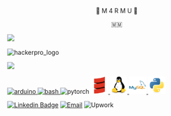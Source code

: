 
 
<p align="center"> 🍁 M 4 R M U 🍁</p>
<p align="center"> 🇲🇲 </p>


[![](https://img.shields.io/badge/M4RMU-TERMUX-lightorange?style=for-the-badge&logoColor=red&labelColor=black)](https://github.com/B4BY-DG)

              
<img src="IMG_20211229_173621.jpg" alt="hackerpro_logo" height="205" width="250"> 



[![](https://img.shields.io/badge/GitHub-B4BY_DG-pink?style=for-the-badge&logoColor=red&labelColor=blue)](https://github.com/B4BY-DG) 


<p align="left"> <a href="https://www.arduino.cc/" target="_blank"> <img src="https://cdn.worldvectorlogo.com/logos/arduino-1.svg" alt="arduino" width="40" height="40"/> </a> <a href="https://www.gnu.org/software/bash/" target="_blank"> <img src="https://www.vectorlogo.zone/logos/gnu_bash/gnu_bash-icon.svg" alt="bash" width="40" height="40"/> </a> <a 
target="_blank"> <img src="https://www.vectorlogo.zone/logos/pytorch/pytorch-icon.svg" alt="pytorch" width="40" height="40"/> </a> <a href="https://www.scala-lang.org" target="_blank"> <img src="https://raw.githubusercontent.com/devicons/devicon/master/icons/scala/scala-original.svg" alt="scala" width="40" height="40"/> </a> <a 
 </a> <a href="https://www.linux.org/" target="_blank"> <img src="https://raw.githubusercontent.com/devicons/devicon/master/icons/linux/linux-original.svg" alt="linux" width="40" height="40"/> </a> <a 
href="https://www.mathworks.com/" target="_blank"> </a> <a href="https://www.mysql.com/" target="_blank"> <img src="https://raw.githubusercontent.com/devicons/devicon/master/icons/mysql/mysql-original-wordmark.svg" alt="mysql" width="40" height="40"/> </a> <a href="https://www.python.org" target="_blank"> <img src="https://raw.githubusercontent.com/devicons/devicon/master/icons/python/python-original.svg" alt="python" width="40" height="40"/> </a> 


[![Linkedin Badge](https://img.shields.io/badge/LinkedIn-0077B5?style=for-the-badge&logo=linkedin&logoColor=white)](https://www.m.facebook.com/marmu.007)
[![Email](https://img.shields.io/badge/Gmail-D14836?style=for-the-badge&logo=gmail&logoColor=white)](mailto:saad.zk.2001@gmail.com)
![Upwork](https://img.shields.io/badge/Upwork-73bb44?style=for-the-badge&logo=upwork&logoColor=white)


<!---
B4BY-DG/B4BY-DG is a ✨ special ✨ repository because its `README.md` (this file) appears on your GitHub profile.
You can click the Preview link to take a look at your changes.
--->
